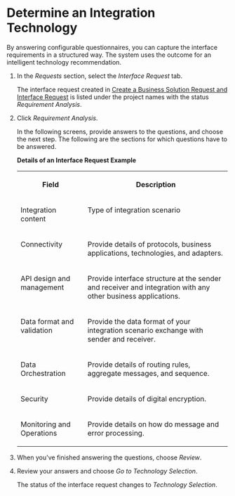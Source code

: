 <!-- loio69b6daede23544c5bf90bac10a7c76aa -->

# Determine an Integration Technology

By answering configurable questionnaires, you can capture the interface requirements in a structured way. The system uses the outcome for an intelligent technology recommendation.



1.  In the *Requests* section, select the *Interface Request* tab.

    The interface request created in [Create a Business Solution Request and Interface Request](create-a-business-solution-request-and-interface-request-f3d983a.md) is listed under the project names with the status *Requirement Analysis*.

2.  Click *Requirement Analysis*.

    In the following screens, provide answers to the questions, and choose the next step. The following are the sections for which questions have to be answered.

    **Details of an Interface Request Example**


    <table>
    <tr>
    <th valign="top">

    Field


    
    </th>
    <th valign="top">

    Description


    
    </th>
    </tr>
    <tr>
    <td valign="top">

    Integration content


    
    </td>
    <td valign="top">

    Type of integration scenario


    
    </td>
    </tr>
    <tr>
    <td valign="top">

    Connectivity


    
    </td>
    <td valign="top">

    Provide details of protocols, business applications, technologies, and adapters.


    
    </td>
    </tr>
    <tr>
    <td valign="top">

    API design and management


    
    </td>
    <td valign="top">

    Provide interface structure at the sender and receiver and integration with any other business applications.


    
    </td>
    </tr>
    <tr>
    <td valign="top">

    Data format and validation


    
    </td>
    <td valign="top">

    Provide the data format of your integration scenario exchange with sender and receiver.


    
    </td>
    </tr>
    <tr>
    <td valign="top">

    Data Orchestration


    
    </td>
    <td valign="top">

    Provide details of routing rules, aggregate messages, and sequence.


    
    </td>
    </tr>
    <tr>
    <td valign="top">

    Security


    
    </td>
    <td valign="top">

    Provide details of digital encryption.


    
    </td>
    </tr>
    <tr>
    <td valign="top">

    Monitoring and Operations


    
    </td>
    <td valign="top">

    Provide details on how do message and error processing.


    
    </td>
    </tr>
    </table>
    
3.  When you've finished answering the questions, choose *Review*.

4.  Review your answers and choose *Go to Technology Selection*.

    The status of the interface request changes to *Technology Selection*.


